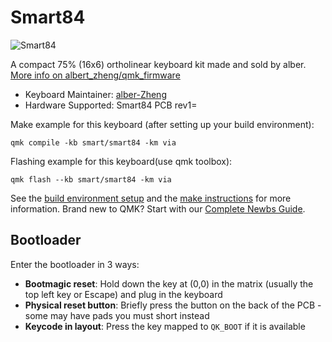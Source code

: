 # Smart84

![Smart84](https://imgur.com/D07mXuI)

A compact 75% (16x6) ortholinear keyboard kit made and sold by alber. [More info on albert_zheng/qmk_firmware](https://github.com/alber-Zheng/qmk_firmware)

* Keyboard Maintainer: [alber-Zheng](https://github.com/alber-Zheng/qmk_firmware)
* Hardware Supported: Smart84 PCB rev1=

Make example for this keyboard (after setting up your build environment):

    qmk compile -kb smart/smart84 -km via

Flashing example for this keyboard(use qmk toolbox):

    qmk flash --kb smart/smart84 -km via

See the [build environment setup](https://docs.qmk.fm/#/getting_started_build_tools) and the [make instructions](https://docs.qmk.fm/#/getting_started_make_guide) for more information. Brand new to QMK? Start with our [Complete Newbs Guide](https://docs.qmk.fm/#/newbs).

## Bootloader

Enter the bootloader in 3 ways:

* **Bootmagic reset**: Hold down the key at (0,0) in the matrix (usually the top left key or Escape) and plug in the keyboard
* **Physical reset button**: Briefly press the button on the back of the PCB - some may have pads you must short instead
* **Keycode in layout**: Press the key mapped to `QK_BOOT` if it is available

